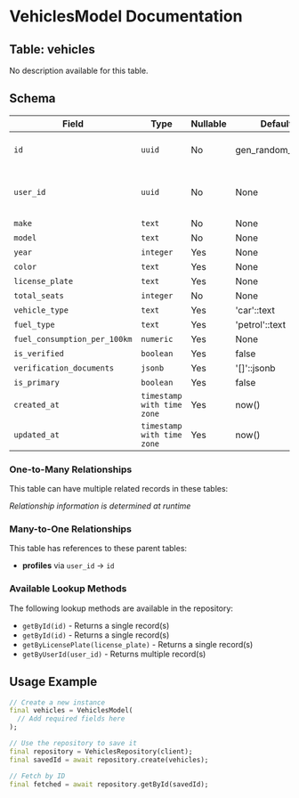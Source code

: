 # VehiclesModel Documentation

## Table: vehicles

No description available for this table.

## Schema

| Field | Type | Nullable | Default | Constraints |
|-------|------|----------|---------|-------------|
| `id` | `uuid` | No | gen_random_uuid() | Primary Key, Not Null |
| `user_id` | `uuid` | No | None | Not Null, Foreign Key → profiles(id) |
| `make` | `text` | No | None | Not Null |
| `model` | `text` | No | None | Not Null |
| `year` | `integer` | Yes | None | - |
| `color` | `text` | Yes | None | - |
| `license_plate` | `text` | Yes | None | Unique |
| `total_seats` | `integer` | No | None | Not Null |
| `vehicle_type` | `text` | Yes | 'car'::text | - |
| `fuel_type` | `text` | Yes | 'petrol'::text | - |
| `fuel_consumption_per_100km` | `numeric` | Yes | None | - |
| `is_verified` | `boolean` | Yes | false | - |
| `verification_documents` | `jsonb` | Yes | '[]'::jsonb | - |
| `is_primary` | `boolean` | Yes | false | - |
| `created_at` | `timestamp with time zone` | Yes | now() | - |
| `updated_at` | `timestamp with time zone` | Yes | now() | - |

### One-to-Many Relationships

This table can have multiple related records in these tables:

*Relationship information is determined at runtime*

### Many-to-One Relationships

This table has references to these parent tables:

- **profiles** via `user_id` → `id`

### Available Lookup Methods

The following lookup methods are available in the repository:

- `getById(id)` - Returns a single record(s)
- `getById(id)` - Returns a single record(s)
- `getByLicensePlate(license_plate)` - Returns a single record(s)
- `getByUserId(user_id)` - Returns multiple record(s)


## Usage Example

```dart
// Create a new instance
final vehicles = VehiclesModel(
  // Add required fields here
);

// Use the repository to save it
final repository = VehiclesRepository(client);
final savedId = await repository.create(vehicles);

// Fetch by ID
final fetched = await repository.getById(savedId);
```
